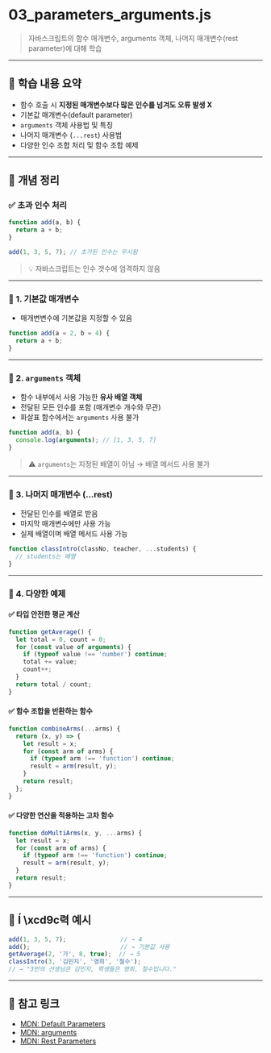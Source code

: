 # 03_parameters_arguments.js

> 자바스크립트의 함수 매개변수, arguments 객체, 나머지 매개변수(rest parameter)에 대해 학습

---

## 📌 학습 내용 요약

* 함수 호출 시 **지정된 매개변수보다 많은 인수를 넘겨도 오류 발생 X**
* 기본값 매개변수(default parameter)
* `arguments` 객체 사용법 및 특징
* 나머지 매개변수 (`...rest`) 사용법
* 다양한 인수 조합 처리 및 함수 조합 예제

---

## 🧠 개념 정리

### ✅ 초과 인수 처리

```js
function add(a, b) {
  return a + b;
}

add(1, 3, 5, 7); // 초가된 인수는 무시됨
```

> 💡 자바스크립트는 인수 갯수에 엄격하지 않음

---

### 🔹 1. 기본값 매개변수

* 매개변변수에 기본값을 지정할 수 있음

```js
function add(a = 2, b = 4) {
  return a + b;
}
```

---

### 🔹 2. `arguments` 객체

* 함수 내부에서 사용 가능한 **유사 배열 객체**
* 전달된 모든 인수를 포함 (매개변수 개수와 무관)
* 화살표 함수에서는 `arguments` 사용 불가

```js
function add(a, b) {
  console.log(arguments); // [1, 3, 5, 7]
}
```

> ⚠️ `arguments`는 지정된 배열이 아님 → 배열 메서드 사용 불가

---

### 🔹 3. 나머지 매개변수 (...rest)

* 전달된 인수를 배열로 받음
* 마지막 매개변수에만 사용 가능
* 실제 배열이며 배열 메서드 사용 가능

```js
function classIntro(classNo, teacher, ...students) {
  // students는 배열
}
```

---

### 🔹 4. 다양한 예제

#### ✅ 타입 안전한 평균 계산

```js
function getAverage() {
  let total = 0, count = 0;
  for (const value of arguments) {
    if (typeof value !== 'number') continue;
    total += value;
    count++;
  }
  return total / count;
}
```

#### ✅ 함수 조합을 반환하는 함수

```js
function combineArms(...arms) {
  return (x, y) => {
    let result = x;
    for (const arm of arms) {
      if (typeof arm !== 'function') continue;
      result = arm(result, y);
    }
    return result;
  };
}
```

#### ✅ 다양한 연산을 적용하는 고차 함수

```js
function doMultiArms(x, y, ...arms) {
  let result = x;
  for (const arm of arms) {
    if (typeof arm !== 'function') continue;
    result = arm(result, y);
  }
  return result;
}
```

---

## 🧪 Í \xcd9c력 예시

```js
add(1, 3, 5, 7);               // → 4
add();                         // → 기본값 사용
getAverage(2, '가', 8, true);  // → 5
classIntro(3, '김민지', '영희', '철수');
// → "3반의 선생님은 김민지, 학생들은 영희, 철수입니다."
```

---

## 📌 참고 링크

* [MDN: Default Parameters](https://developer.mozilla.org/ko/docs/Web/JavaScript/Reference/Functions/Default_parameters)
* [MDN: arguments](https://developer.mozilla.org/ko/docs/Web/JavaScript/Reference/Functions/arguments)
* [MDN: Rest Parameters](https://developer.mozilla.org/ko/docs/Web/JavaScript/Reference/Functions/rest_parameters)
